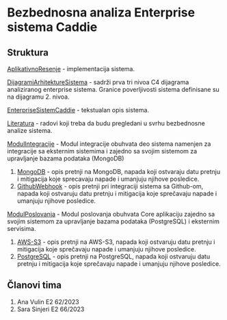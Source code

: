 # Bezbednosna analiza Enterprise sistema Caddie

## Struktura

[AplikativnoResenje](AplikativnoResenje) - implementacija sistema.

[DijagramiArhitektureSistema](DijagramiArhitektureSistema) - sadrži prva tri nivoa C4 dijagrama analiziranog enterprise sistema.
Granice poverljivosti sistema definisane su na dijagramu 2. nivoa.

[EnterpriseSistemCaddie](EnterpriseSistemCaddie/PREGLED_SISTEMA.md) - tekstualan opis sistema.

[Literatura](Literatura/Literatura.md) - radovi koji treba da budu pregledani u svrhu bezbednosne analize sistema.

[ModulIntegracije](ModulIntegracije/) - Modul integracije obuhvata deo sistema namenjen za integracije sa eksternim sistemima i zajedno sa svojim sistemom za upravljanje bazama podataka (MongoDB)

1. [MongoDB](ModulIntegracije/MongoDB) - opis pretnji na MongoDB, napada koji ostvaraju datu pretnju i mitigacija koje sprecavaju napade i umanjuju njihove posledice.
2. [GithubWebhook](ModulIntegracije/GithubWebhook) - opis pretnji pri integraciji sistema sa Github-om, napada koji ostvaruju datu pretnju i mitigacija koje sprečavaju napade i umanjuju njihove posledice.

[ModulPoslovanja](ModulPoslovanja/) - Modul poslovanja obuhvata Core aplikaciju zajedno sa svojim sistemom za upravljanje bazama podataka (PostgreSQL) i eksternim servisima.

1. [AWS-S3](ModulPoslovanja/AWS-S3) - opis pretnji na AWS-S3, napada koji ostvaruju datu pretnju i mitigacija koje sprečavaju napade i umanjuju njihove posledice.
2. [PostgreSQL](ModulPoslovanja/PostgreSQL) - opis pretnji na PostgreSQL, napada koji ostvaruju datu pretnju i mitigacija koje sprečavaju napade i umanjuju njihove posledice.

## Članovi tima

1. Ana Vulin E2 62/2023
2. Sara Sinjeri E2 66/2023
